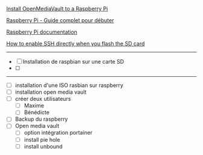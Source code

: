 [Install OpenMediaVault to a Raspberry Pi](https://pimylifeup.com/raspberry-pi-openmediavault/)

[Raspberry Pi - Guide complet pour débuter](https://www.raspberrypi-france.fr/guide/)

[Raspberry Pi documentation](https://www.raspberrypi.com/documentation/computers/configuration.html)

[How to enable SSH directly when you flash the SD card](https://roboticsbackend.com/enable-ssh-on-raspberry-pi-raspbian/#New_feature_Enable_SSH_directly_when_you_flash_the_SD_card)

---
- [ ] Installation de raspbian sur une carte SD
- [ ] 
---

- [ ] installation d'une ISO rasbian sur raspberry
- [ ] installation open media vault
- [ ] créer deux utilisateurs
	- [ ] Maxime
	- [ ] Bénédicte
- [ ] Backup du raspberry
- [ ] Open media vault
	- [ ] option intégration portainer
	- [ ] install pie hole
	- [ ] install unbound
